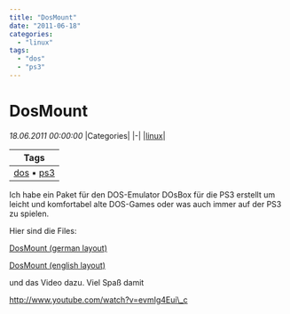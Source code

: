 ```yaml
---
title: "DosMount"
date: "2011-06-18"
categories: 
  - "linux"
tags: 
  - "dos"
  - "ps3"
---
```

# DosMount
_18.06.2011 00:00:00_
|Categories|
|-|
|[linux](/dotnetwork/de/categories#linux)|

|Tags|
|-|
|[dos](/dotnetwork/de/tags#dos) :black_small_square: [ps3](/dotnetwork/de/tags#ps3)|



Ich habe ein Paket für den DOS-Emulator DOsBox für die PS3 erstellt um leicht und komfortabel alte DOS-Games oder was auch immer auf der PS3 zu spielen.

Hier sind die Files:

[DosMount (german layout)](https://rapidshare.com/files/3737615400/UP0001-DOSMOUNTD_00-0000111122223333.rar "deutsches Tastaturlayout")

[DosMount (english layout)](https://rapidshare.com/files/3463616883/UP0001-DOSMOUNTE_00-0000111122223333.rar "english layout")

und das Video dazu. Viel Spaß damit

http://www.youtube.com/watch?v=evmIg4Eui\_c
